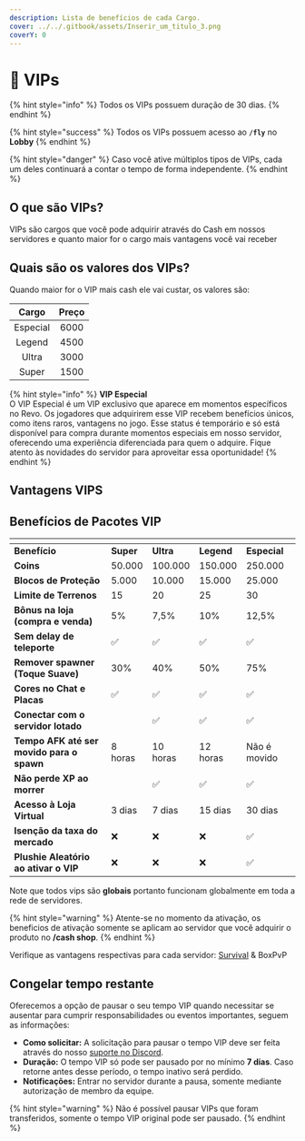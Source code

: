 ```yaml
---
description: Lista de benefícios de cada Cargo.
cover: ../../.gitbook/assets/Inserir_um_titulo_3.png
coverY: 0
---
```


# 💎 VIPs

{% hint style="info" %}
Todos os VIPs possuem duração de 30 dias.
{% endhint %}

{% hint style="success" %}
Todos os VIPs possuem acesso ao **`/fly`** no **Lobby**
{% endhint %}

{% hint style="danger" %}
Caso você ative múltiplos tipos de VIPs, cada um deles continuará a contar o tempo de forma independente.
{% endhint %}

## O que são VIPs?

VIPs são cargos que você pode adquirir através do Cash em nossos servidores e quanto maior for o cargo mais vantagens você vai receber

## Quais são os valores dos VIPs?

Quando maior for o VIP mais cash ele vai custar, os valores são:

|   Cargo   | Preço |
| :-------: | :---: |
| Especial  |  6000 |
|   Legend  |  4500 |
|   Ultra   |  3000 |
|   Super   |  1500 |

{% hint style="info" %}
**VIP Especial**\
O VIP Especial é um VIP exclusivo que aparece em momentos específicos no Revo. Os jogadores que adquirirem esse VIP recebem benefícios únicos, como itens raros, vantagens no jogo. Esse status é temporário e só está disponível para compra durante momentos especiais em nosso servidor, oferecendo uma experiência diferenciada para quem o adquire. Fique atento às novidades do servidor para aproveitar essa oportunidade!
{% endhint %}

## Vantagens VIPS

## Benefícios de Pacotes VIP

<table data-header-hidden data-full-width="true"><thead><tr><th></th><th></th><th></th><th></th><th></th></tr></thead><tbody><tr><td><strong>Benefício</strong></td><td><strong>Super</strong></td><td><strong>Ultra</strong></td><td><strong>Legend</strong></td><td><strong>Especial</strong></td></tr><tr><td><strong>Coins</strong></td><td>50.000</td><td>100.000</td><td>150.000</td><td>250.000</td></tr><tr><td><strong>Blocos de Proteção</strong></td><td>5.000</td><td>10.000</td><td>15.000</td><td>25.000</td></tr><tr><td><strong>Limite de Terrenos</strong></td><td>15</td><td>20</td><td>25</td><td>30</td></tr><tr><td><strong>Bônus na loja (compra e venda)</strong></td><td>5%</td><td>7,5%</td><td>10%</td><td>12,5%</td></tr><tr><td><strong>Sem delay de teleporte</strong></td><td>✅</td><td>✅</td><td>✅</td><td>✅</td></tr><tr><td><strong>Remover spawner (Toque Suave)</strong></td><td>30%</td><td>40%</td><td>50%</td><td>75%</td></tr><tr><td><strong>Cores no Chat e Placas</strong></td><td>✅</td><td>✅</td><td>✅</td><td>✅</td></tr><tr><td><strong>Conectar com o servidor lotado</strong></td><td></td><td>✅</td><td>✅</td><td>✅</td></tr><tr><td><strong>Tempo AFK até ser movido para o spawn</strong></td><td>8 horas</td><td>10 horas</td><td>12 horas</td><td>Não é movido</td></tr><tr><td><strong>Não perde XP ao morrer</strong></td><td></td><td>✅</td><td>✅</td><td>✅</td></tr><tr><td><strong>Acesso à Loja Virtual</strong></td><td>3 dias</td><td>7 dias</td><td>15 dias</td><td>30 dias</td></tr><tr><td><strong>Isenção da taxa do mercado</strong></td><td>❌</td><td>❌</td><td>❌</td><td>✅</td></tr><tr><td><strong>Plushie Aleatório ao ativar o VIP</strong></td><td>❌</td><td>❌</td><td>❌</td><td>✅</td></tr></tbody></table>





Note que todos vips são **globais** portanto funcionam globalmente em toda a rede de servidores.

{% hint style="warning" %}
Atente-se no momento da ativação, os beneficios de ativação somente se aplicam ao servidor que você adquirir o produto no **/cash shop**.
{% endhint %}

Verifique as vantagens respectivas para cada servidor: [Survival](../../survival/cash/vips.md) & BoxPvP

## Congelar tempo restante

Oferecemos a opção de pausar o seu tempo VIP quando necessitar se ausentar para cumprir responsabilidades ou eventos importantes, seguem as informações:

* **Como solicitar:** A solicitação para pausar o tempo VIP deve ser feita através do nosso [suporte no Discord](https:discord.gg/rederevo).
* **Duração:** O tempo VIP só pode ser pausado por no mínimo **7 dias**. Caso retorne antes desse período, o tempo inativo será perdido.
* **Notificações:** Entrar no servidor durante a pausa, somente mediante autorização de membro da equipe.&#x20;

{% hint style="warning" %}
Não é possível pausar VIPs que foram transferidos, somente o tempo VIP original pode ser pausado.
{% endhint %}

